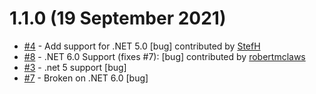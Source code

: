 # 1.1.0 (19 September 2021)
- [#4](https://github.com/StefH/Blazor.WebAssembly.Authentication.Auth0/pull/4) - Add support for .NET 5.0 [bug] contributed by [StefH](https://github.com/StefH)
- [#8](https://github.com/StefH/Blazor.WebAssembly.Authentication.Auth0/pull/8) - .NET 6.0 Support (fixes #7): [bug] contributed by [robertmclaws](https://github.com/robertmclaws)
- [#3](https://github.com/StefH/Blazor.WebAssembly.Authentication.Auth0/issues/3) - .net 5 support [bug]
- [#7](https://github.com/StefH/Blazor.WebAssembly.Authentication.Auth0/issues/7) - Broken on .NET 6.0 [bug]

